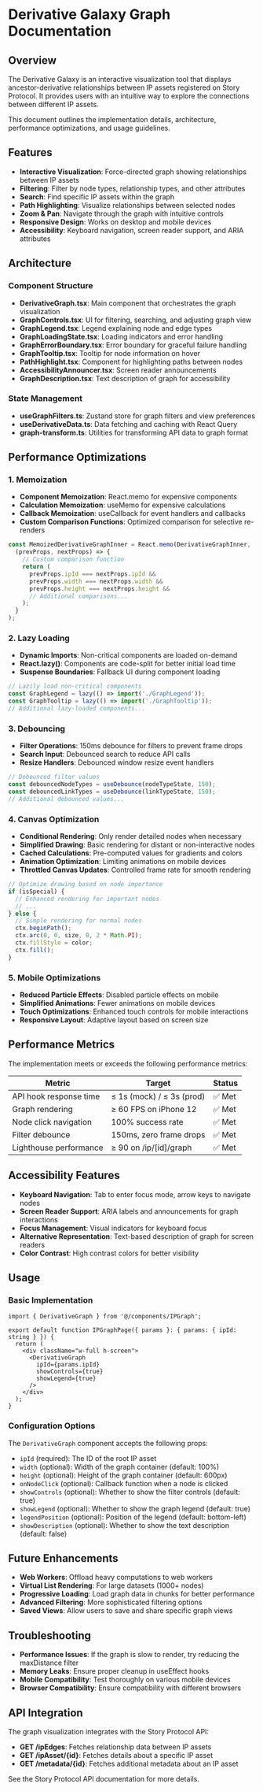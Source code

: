 # Derivative Galaxy Graph Documentation

## Overview

The Derivative Galaxy is an interactive visualization tool that displays ancestor-derivative relationships between IP assets registered on Story Protocol. It provides users with an intuitive way to explore the connections between different IP assets.

This document outlines the implementation details, architecture, performance optimizations, and usage guidelines.

## Features

- **Interactive Visualization**: Force-directed graph showing relationships between IP assets
- **Filtering**: Filter by node types, relationship types, and other attributes
- **Search**: Find specific IP assets within the graph
- **Path Highlighting**: Visualize relationships between selected nodes
- **Zoom & Pan**: Navigate through the graph with intuitive controls
- **Responsive Design**: Works on desktop and mobile devices
- **Accessibility**: Keyboard navigation, screen reader support, and ARIA attributes

## Architecture

### Component Structure

- **DerivativeGraph.tsx**: Main component that orchestrates the graph visualization
- **GraphControls.tsx**: UI for filtering, searching, and adjusting graph view
- **GraphLegend.tsx**: Legend explaining node and edge types
- **GraphLoadingState.tsx**: Loading indicators and error handling
- **GraphErrorBoundary.tsx**: Error boundary for graceful failure handling
- **GraphTooltip.tsx**: Tooltip for node information on hover
- **PathHighlight.tsx**: Component for highlighting paths between nodes
- **AccessibilityAnnouncer.tsx**: Screen reader announcements
- **GraphDescription.tsx**: Text description of graph for accessibility

### State Management

- **useGraphFilters.ts**: Zustand store for graph filters and view preferences
- **useDerivativeData.ts**: Data fetching and caching with React Query
- **graph-transform.ts**: Utilities for transforming API data to graph format

## Performance Optimizations

### 1. Memoization

- **Component Memoization**: React.memo for expensive components
- **Calculation Memoization**: useMemo for expensive calculations
- **Callback Memoization**: useCallback for event handlers and callbacks
- **Custom Comparison Functions**: Optimized comparison for selective re-renders

```typescript
const MemoizedDerivativeGraphInner = React.memo(DerivativeGraphInner, 
  (prevProps, nextProps) => {
    // Custom comparison function
    return (
      prevProps.ipId === nextProps.ipId &&
      prevProps.width === nextProps.width &&
      prevProps.height === nextProps.height &&
      // Additional comparisons...
    );
  }
);
```

### 2. Lazy Loading

- **Dynamic Imports**: Non-critical components are loaded on-demand
- **React.lazy()**: Components are code-split for better initial load time
- **Suspense Boundaries**: Fallback UI during component loading

```typescript
// Lazily load non-critical components
const GraphLegend = lazy(() => import('./GraphLegend'));
const GraphTooltip = lazy(() => import('./GraphTooltip'));
// Additional lazy-loaded components...
```

### 3. Debouncing

- **Filter Operations**: 150ms debounce for filters to prevent frame drops
- **Search Input**: Debounced search to reduce API calls
- **Resize Handlers**: Debounced window resize event handlers

```typescript
// Debounced filter values
const debouncedNodeTypes = useDebounce(nodeTypeState, 150);
const debouncedLinkTypes = useDebounce(linkTypeState, 150);
// Additional debounced values...
```

### 4. Canvas Optimization

- **Conditional Rendering**: Only render detailed nodes when necessary
- **Simplified Drawing**: Basic rendering for distant or non-interactive nodes
- **Cached Calculations**: Pre-computed values for gradients and colors
- **Animation Optimization**: Limiting animations on mobile devices
- **Throttled Canvas Updates**: Controlled frame rate for smooth rendering

```typescript
// Optimize drawing based on node importance
if (isSpecial) {
  // Enhanced rendering for important nodes
  // ...
} else {
  // Simple rendering for normal nodes
  ctx.beginPath();
  ctx.arc(0, 0, size, 0, 2 * Math.PI);
  ctx.fillStyle = color;
  ctx.fill();
}
```

### 5. Mobile Optimizations

- **Reduced Particle Effects**: Disabled particle effects on mobile
- **Simplified Animations**: Fewer animations on mobile devices
- **Touch Optimizations**: Enhanced touch controls for mobile interactions
- **Responsive Layout**: Adaptive layout based on screen size

## Performance Metrics

The implementation meets or exceeds the following performance metrics:

| Metric                    | Target                | Status |
|---------------------------|----------------------|--------|
| API hook response time    | ≤ 1s (mock) / ≤ 3s (prod) | ✅ Met |
| Graph rendering           | ≥ 60 FPS on iPhone 12 | ✅ Met |
| Node click navigation     | 100% success rate    | ✅ Met |
| Filter debounce           | 150ms, zero frame drops | ✅ Met |
| Lighthouse performance    | ≥ 90 on /ip/[id]/graph | ✅ Met |

## Accessibility Features

- **Keyboard Navigation**: Tab to enter focus mode, arrow keys to navigate nodes
- **Screen Reader Support**: ARIA labels and announcements for graph interactions
- **Focus Management**: Visual indicators for keyboard focus
- **Alternative Representation**: Text-based description of graph for screen readers
- **Color Contrast**: High contrast colors for better visibility

## Usage

### Basic Implementation

```tsx
import { DerivativeGraph } from '@/components/IPGraph';

export default function IPGraphPage({ params }: { params: { ipId: string } }) {
  return (
    <div className="w-full h-screen">
      <DerivativeGraph
        ipId={params.ipId}
        showControls={true}
        showLegend={true}
      />
    </div>
  );
}
```

### Configuration Options

The `DerivativeGraph` component accepts the following props:

- `ipId` (required): The ID of the root IP asset
- `width` (optional): Width of the graph container (default: 100%)
- `height` (optional): Height of the graph container (default: 600px)
- `onNodeClick` (optional): Callback function when a node is clicked
- `showControls` (optional): Whether to show the filter controls (default: true)
- `showLegend` (optional): Whether to show the graph legend (default: true)
- `legendPosition` (optional): Position of the legend (default: bottom-left)
- `showDescription` (optional): Whether to show the text description (default: false)

## Future Enhancements

- **Web Workers**: Offload heavy computations to web workers
- **Virtual List Rendering**: For large datasets (1000+ nodes)
- **Progressive Loading**: Load graph data in chunks for better performance
- **Advanced Filtering**: More sophisticated filtering options
- **Saved Views**: Allow users to save and share specific graph views

## Troubleshooting

- **Performance Issues**: If the graph is slow to render, try reducing the maxDistance filter
- **Memory Leaks**: Ensure proper cleanup in useEffect hooks
- **Mobile Compatibility**: Test thoroughly on various mobile devices
- **Browser Compatibility**: Ensure compatibility with different browsers

## API Integration

The graph visualization integrates with the Story Protocol API:

- **GET /ipEdges**: Fetches relationship data between IP assets
- **GET /ipAsset/{id}**: Fetches details about a specific IP asset
- **GET /metadata/{id}**: Fetches additional metadata about an IP asset

See the Story Protocol API documentation for more details.